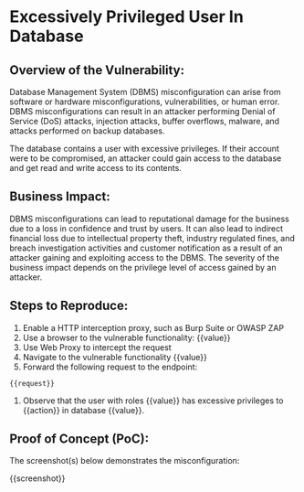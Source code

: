# Excessively Privileged User In Database

## Overview of the Vulnerability:

Database Management System (DBMS) misconfiguration can arise from software or hardware misconfigurations, vulnerabilities, or human error. DBMS misconfigurations can result in an attacker performing Denial of Service (DoS) attacks, injection attacks, buffer overflows, malware, and attacks performed on backup databases.

The database contains a user with excessive privileges. If their account were to be compromised, an attacker could gain access to the database and get read and write access to its contents.

## Business Impact:

DBMS misconfigurations can lead to reputational damage for the business due to a loss in confidence and trust by users. It can also lead to indirect financial loss due to intellectual property theft, industry regulated fines, and breach investigation activities and customer notification as a result of an attacker gaining and exploiting access to the DBMS. The severity of the business impact depends on the privilege level of access gained by an attacker.

## Steps to Reproduce:

1. Enable a HTTP interception proxy, such as Burp Suite or OWASP ZAP
1. Use a browser to the vulnerable functionality: {{value}}
1. Use Web Proxy to intercept the request
1. Navigate to the vulnerable functionality {{value}}
1. Forward the following request to the endpoint:

```HTTP
{{request}}
```

1. Observe that the user with roles {{value}} has excessive privileges to {{action}} in database {{value}}.

## Proof of Concept (PoC):

The screenshot(s) below demonstrates the misconfiguration:

{{screenshot}}

